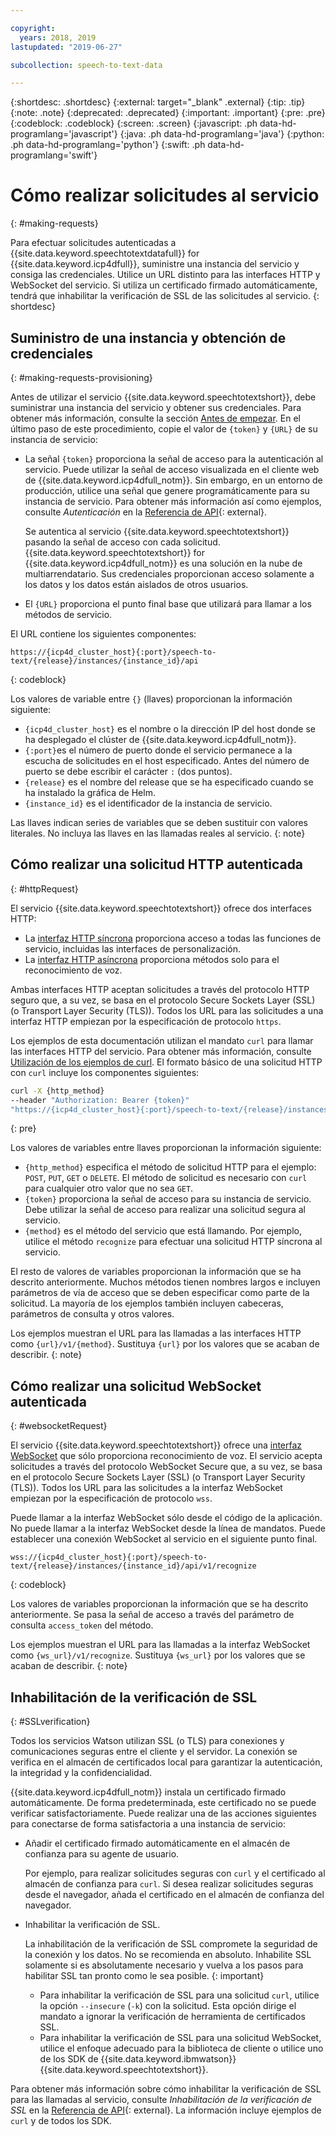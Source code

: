 ```yaml
---

copyright:
  years: 2018, 2019
lastupdated: "2019-06-27"

subcollection: speech-to-text-data

---
```


{:shortdesc: .shortdesc}
{:external: target="_blank" .external}
{:tip: .tip}
{:note: .note}
{:deprecated: .deprecated}
{:important: .important}
{:pre: .pre}
{:codeblock: .codeblock}
{:screen: .screen}
{:javascript: .ph data-hd-programlang='javascript'}
{:java: .ph data-hd-programlang='java'}
{:python: .ph data-hd-programlang='python'}
{:swift: .ph data-hd-programlang='swift'}

# Cómo realizar solicitudes al servicio
{: #making-requests}

Para efectuar solicitudes autenticadas a {{site.data.keyword.speechtotextdatafull}} for {{site.data.keyword.icp4dfull}}, suministre una instancia del servicio y consiga las credenciales. Utilice un URL distinto para las interfaces HTTP y WebSocket del servicio. Si utiliza un certificado firmado automáticamente, tendrá que inhabilitar la verificación de SSL de las solicitudes al servicio.
{: shortdesc}

## Suministro de una instancia y obtención de credenciales
{: #making-requests-provisioning}

Antes de utilizar el servicio {{site.data.keyword.speechtotextshort}}, debe suministrar una instancia del servicio y obtener sus credenciales. Para obtener más información, consulte la sección [Antes de empezar](/docs/services/speech-to-text-data?topic=speech-to-text-data-gettingStarted#before-you-begin). En el último paso de este procedimiento, copie el valor de `{token}` y `{URL}` de su instancia de servicio:

-   La señal `{token}` proporciona la señal de acceso para la autenticación al servicio. Puede utilizar la señal de acceso visualizada en el cliente web de {{site.data.keyword.icp4dfull_notm}}. Sin embargo, en un entorno de producción, utilice una señal que genere programáticamente para su instancia de servicio. Para obtener más información así como ejemplos, consulte *Autenticación* en la [Referencia de API](https://{DomainName}/apidocs/speech-to-text-data#authentication){: external}.

    Se autentica al servicio {{site.data.keyword.speechtotextshort}} pasando la señal de acceso con cada solicitud. {{site.data.keyword.speechtotextshort}} for {{site.data.keyword.icp4dfull_notm}} es una solución en la nube de multiarrendatario. Sus credenciales proporcionan acceso solamente a los datos y los datos están aislados de otros usuarios.
-   El `{URL}` proporciona el punto final base que utilizará para llamar a los métodos de servicio.

El URL contiene los siguientes componentes:

```
https://{icp4d_cluster_host}{:port}/speech-to-text/{release}/instances/{instance_id}/api
```
{: codeblock}

Los valores de variable entre `{}` (llaves) proporcionan la información siguiente:

-   `{icp4d_cluster_host}` es el nombre o la dirección IP del host donde se ha desplegado el clúster de {{site.data.keyword.icp4dfull_notm}}.
-   `{:port}`es el número de puerto donde el servicio permanece a la escucha de solicitudes en el host especificado. Antes del número de puerto se debe escribir el carácter `:` (dos puntos).
-   `{release}` es el nombre del release que se ha especificado cuando se ha instalado la gráfica de Helm.
-   `{instance_id}` es el identificador de la instancia de servicio.

Las llaves indican series de variables que se deben sustituir con valores literales. No incluya las llaves en las llamadas reales al servicio.
{: note}

## Cómo realizar una solicitud HTTP autenticada
{: #httpRequest}

El servicio {{site.data.keyword.speechtotextshort}} ofrece dos interfaces HTTP:

-   La [interfaz HTTP síncrona](/docs/services/speech-to-text-data?topic=speech-to-text-data-http) proporciona acceso a todas las funciones de servicio, incluidas las interfaces de personalización.
-   La [interfaz HTTP asíncrona](/docs/services/speech-to-text-data?topic=speech-to-text-data-async) proporciona métodos solo para el reconocimiento de voz.

Ambas interfaces HTTP aceptan solicitudes a través del protocolo HTTP seguro que, a su vez, se basa en el protocolo Secure Sockets Layer (SSL) (o Transport Layer Security (TLS)). Todos los URL para las solicitudes a una interfaz HTTP empiezan por la especificación de protocolo `https`.

Los ejemplos de esta documentación utilizan el mandato `curl` para llamar las interfaces HTTP del servicio. Para obtener más información, consulte [Utilización de los ejemplos de curl](/docs/services/speech-to-text-data?topic=speech-to-text-data-gettingStarted#getting-started-curl). El formato básico de una solicitud HTTP con `curl` incluye los componentes siguientes:

```bash
curl -X {http_method}
--header "Authorization: Bearer {token}"
"https://{icp4d_cluster_host}{:port}/speech-to-text/{release}/instances/{instance_id}/api/v1/{method}"
```
{: pre}

Los valores de variables entre llaves proporcionan la información siguiente:

-   `{http_method}` especifica el método de solicitud HTTP para el ejemplo: `POST`, `PUT`, `GET` o `DELETE`. El método de solicitud es necesario con `curl` para cualquier otro valor que no sea `GET`.
-   `{token}` proporciona la señal de acceso para su instancia de servicio. Debe utilizar la señal de acceso para realizar una solicitud segura al servicio.
-   `{method}` es el método del servicio que está llamando. Por ejemplo, utilice el método `recognize` para efectuar una solicitud HTTP síncrona al servicio.

El resto de valores de variables proporcionan la información que se ha descrito anteriormente. Muchos métodos tienen nombres largos e incluyen parámetros de vía de acceso que se deben especificar como parte de la solicitud. La mayoría de los ejemplos también incluyen cabeceras, parámetros de consulta y otros valores.

Los ejemplos muestran el URL para las llamadas a las interfaces HTTP como `{url}/v1/{method}`. Sustituya `{url}` por los valores que se acaban de describir.
{: note}

## Cómo realizar una solicitud WebSocket autenticada
{: #websocketRequest}

El servicio {{site.data.keyword.speechtotextshort}} ofrece una [interfaz WebSocket](/docs/services/speech-to-text-data?topic=speech-to-text-data-websockets) que sólo proporciona reconocimiento de voz. El servicio acepta solicitudes a través del protocolo WebSocket Secure que, a su vez, se basa en el protocolo Secure Sockets Layer (SSL) (o Transport Layer Security (TLS)). Todos los URL para las solicitudes a la interfaz WebSocket empiezan por la especificación de protocolo `wss`.

Puede llamar a la interfaz WebSocket sólo desde el código de la aplicación. No puede llamar a la interfaz WebSocket desde la línea de mandatos. Puede establecer una conexión WebSocket al servicio en el siguiente punto final.

```
wss://{icp4d_cluster_host}{:port}/speech-to-text/{release}/instances/{instance_id}/api/v1/recognize
```
{: codeblock}

Los valores de variables proporcionan la información que se ha descrito anteriormente. Se pasa la señal de acceso a través del parámetro de consulta `access_token` del método.

Los ejemplos muestran el URL para las llamadas a la interfaz WebSocket como `{ws_url}/v1/recognize`. Sustituya `{ws_url}` por los valores que se acaban de describir.
{: note}

## Inhabilitación de la verificación de SSL
{: #SSLverification}

Todos los servicios Watson utilizan SSL (o TLS) para conexiones y comunicaciones seguras entre el cliente y el servidor. La conexión se verifica en el almacén de certificados local para garantizar la autenticación, la integridad y la confidencialidad.

{{site.data.keyword.icp4dfull_notm}} instala un certificado firmado automáticamente. De forma predeterminada, este certificado no se puede verificar satisfactoriamente. Puede realizar una de las acciones siguientes para conectarse de forma satisfactoria a una instancia de servicio:

-   Añadir el certificado firmado automáticamente en el almacén de confianza para su agente de usuario.

    Por ejemplo, para realizar solicitudes seguras con `curl` y el certificado al almacén de confianza para `curl`. Si desea realizar solicitudes seguras desde el navegador, añada el certificado en el almacén de confianza del navegador.
-   Inhabilitar la verificación de SSL.

    La inhabilitación de la verificación de SSL compromete la seguridad de la conexión y los datos. No se recomienda en absoluto. Inhabilite SSL solamente si es absolutamente necesario y vuelva a los pasos para habilitar SSL tan pronto como le sea posible.
    {: important}

    -   Para inhabilitar la verificación de SSL para una solicitud `curl`, utilice la opción `--insecure` (`-k`) con la solicitud. Esta opción dirige el mandato a ignorar la verificación de herramienta de certificados SSL.
    -   Para inhabilitar la verificación de SSL para una solicitud WebSocket, utilice el enfoque adecuado para la biblioteca de cliente o utilice uno de los SDK de {{site.data.keyword.ibmwatson}} {{site.data.keyword.speechtotextshort}}.

Para obtener más información sobre cómo inhabilitar la verificación de SSL para las llamadas al servicio, consulte *Inhabilitación de la verificación de SSL* en la [Referencia de API](https://{DomainName}/apidocs/speech-to-text-data#disabling-ssl){: external}. La información incluye ejemplos de `curl` y de todos los SDK.
